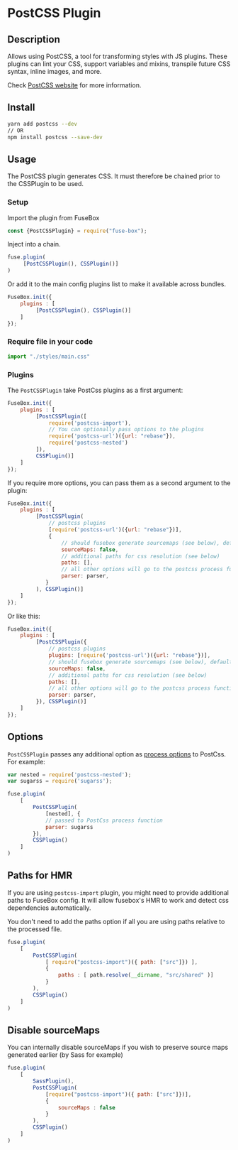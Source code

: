 # PostCSS Plugin

## Description

Allows using PostCSS, a tool for transforming styles with JS plugins. 
These plugins can lint your CSS, support variables and mixins, 
transpile future CSS syntax, inline images, and more.

Check [PostCSS website](http://postcss.org/) for more information.

## Install

```bash
yarn add postcss --dev
// OR
npm install postcss --save-dev
```

## Usage

The PostCSS plugin generates CSS. It must therefore be chained prior to the CSSPlugin to be used.

### Setup

Import the plugin from FuseBox

```js
const {PostCSSPlugin} = require("fuse-box");
```

Inject into a chain.

```js
fuse.plugin(
     [PostCSSPlugin(), CSSPlugin()]
)
```

Or add it to the main config plugins list to make it available across bundles.

```js
FuseBox.init({
    plugins : [
         [PostCSSPlugin(), CSSPlugin()]
    ]
});
```

### Require file in your code

```js
import "./styles/main.css"
```

### Plugins

The `PostCSSPlugin` take PostCss plugins as a first argument:

```js
FuseBox.init({
    plugins : [
         [PostCSSPlugin([
             require('postcss-import'),
             // You can optionally pass options to the plugins
             require('postcss-url')({url: "rebase"}),
             require('postcss-nested')
         ]), 
         CSSPlugin()]
    ]
});
```

If you require more options, you can pass them as a second argument to the plugin:

```js
FuseBox.init({
    plugins : [
         [PostCSSPlugin(
             // postcss plugins
             [require('postcss-url')({url: "rebase"})], 
             {
                 // should fusebox generate sourcemaps (see below), default: true
                 sourceMaps: false,
                 // additional paths for css resolution (see below)
                 paths: [],
                 // all other options will go to the postcss process function (see below) 
                 parser: parser,
            }
         ), CSSPlugin()]
    ]
});
```

Or like this:

```js
FuseBox.init({
    plugins : [
         [PostCSSPlugin({
             // postcss plugins
             plugins: [require('postcss-url')({url: "rebase"})],
             // should fusebox generate sourcemaps (see below), default: true
             sourceMaps: false,
             // additional paths for css resolution (see below)
             paths: [],
             // all other options will go to the postcss process function (see below) 
             parser: parser,
         }), CSSPlugin()]
    ]
});
```

## Options

`PostCSSPlugin` passes any additional option as [process options](http://api.postcss.org/global.html#processOptions)
to PostCss.
For example:

```js
var nested = require('postcss-nested');
var sugarss = require('sugarss');

fuse.plugin(
    [
        PostCSSPlugin(
            [nested], {
            // passed to PostCss process function 
            parser: sugarss
        }), 
        CSSPlugin()
    ]
)
```

## Paths for HMR

If you are using `postcss-import` plugin, you might need to provide additional paths to FuseBox config.
It will allow fusebox's HMR to work and detect css dependencies automatically.

You don't need to add the paths option if all you are using paths relative to the processed file.

```js
fuse.plugin(
    [
        PostCSSPlugin(
            [ require("postcss-import")({ path: ["src"]}) ],
            {
                paths : [ path.resolve(__dirname, "src/shared" )]
            }
        ),
        CSSPlugin()
    ]
)
```

## Disable sourceMaps

You can internally disable sourceMaps if you wish to preserve source maps generated earlier (by Sass for example)


```js
fuse.plugin(
    [
        SassPlugin(),
        PostCSSPlugin(
            [require("postcss-import")({ path: ["src"]})], 
            {
                sourceMaps : false
            }
        ),
        CSSPlugin()
    ]
)
```

